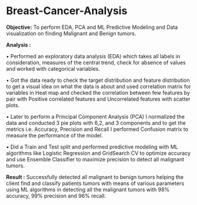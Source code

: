 # Breast-Cancer-Analysis
**Objective:** To perform EDA, PCA and ML Predictive Modeling and Data visualization on finding Malignant and Benign tumors.

**Analysis :**

• Performed an exploratory data analysis (EDA) which takes all labels in consideration, measures of the central trend,
check for absence of values and worked with categorical variables.

• Got the data ready to check the target distribution and feature distribution to get a visual idea on what the data is
about and used correlation matrix for variables in Heat map and checked the correlation between few features by pair
with Positive correlated features and Uncorrelated features with scatter plots.

• Later to perform a Principal Component Analysis (PCA) I normalized the data and conducted 3 pie plots with 6,2, and
3 components and to get the metrics i.e. Accuracy, Precision and Recall I performed Confusion matrix to measure the
performance of the model.

• Did a Train and Test split and performed predictive modeling with ML algorithms like Logistic Regression and
GridSearch CV to optimize accuracy and use Ensemble Classifier to maximize precision to detect all malignant
tumors.

**Result :** Successfully detected all malignant to benign tumors helping the client find and classify patients tumors with means of
various parameters using ML algorithms in detecting all the malignant tumors with 98% accuracy, 99% precision and 96%
recall.
